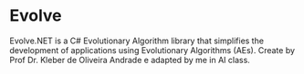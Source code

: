 # Evolve

Evolve.NET is a C# Evolutionary Algorithm library that simplifies the development of applications using Evolutionary Algorithms (AEs).
Create by Prof Dr. Kleber de Oliveira Andrade e adapted by me in AI class.
